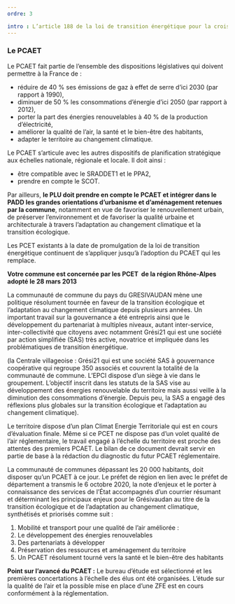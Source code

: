 ```yaml
---
ordre: 3

intro : L’article 188 de la loi de transition énergétique pour la croissance verte (LTECV) du 17 août 2015, modifie les plans climat énergie territoriaux (PCET) qui deviennent des PCAET (plans climat air énergie territoriaux). Le PCAET est un outil opérationnel de coordination de la transition énergétique sur le territoire, celle-ci étant pilotée par la région et portée au niveau intercommunal. Le PLU doit prendre en compte le PCAET.
---
```


### Le PCAET

Le PCAET fait partie de l’ensemble des dispositions législatives qui doivent permettre à la France de :
- réduire de 40 % ses émissions de gaz à effet de serre d’ici 2030 (par rapport à 1990),
- diminuer de 50 % les consommations d’énergie d’ici 2050 (par rapport à 2012),
- porter la part des énergies renouvelables à 40 % de la production d’électricité,
- améliorer la qualité de l’air, la santé et le bien-être des habitants,
- adapter le territoire au changement climatique. 

Le PCAET s’articule avec les autres dispositifs de planification stratégique aux échelles nationale, régionale et locale. Il doit ainsi :
- être compatible avec le SRADDET1  et le PPA2,
- prendre en compte le SCOT.

Par ailleurs, **le PLU doit prendre en compte le PCAET et intégrer dans le PADD les grandes orientations d’urbanisme et d’aménagement retenues par la commune**, notamment en vue de favoriser le renouvellement urbain, de préserver l’environnement et de favoriser la qualité urbaine et architecturale à travers l’adaptation au changement climatique et la transition écologique.  

Les PCET existants à la date de promulgation de la loi de transition énergétique continuent de s’appliquer jusqu’à l’adoption du PCAET qui les remplace.

**Votre commune est concernée par les PCET  de la région Rhône-Alpes adopté le 28 mars 2013**

La communauté de commune du pays du GRESIVAUDAN mène une politique résolument tournée en faveur de la transition écologique et l’adaptation au changement climatique depuis plusieurs années. Un important travail sur la gouvernance a été entrepris ainsi que le développement du partenariat à multiples niveaux, autant inter-service, inter-collectivité que citoyens avec notamment Grési21 qui est une société par action simplifiée (SAS) très active,  novatrice et impliquée dans les problématiques de transition énergétique. 

(la Centrale villageoise : Grési21 qui est une société SAS à gouvernance coopérative qui regroupe 350 associés et couvrent la totalité de la communauté de commune. L’EPCI dispose d’un siège à vie dans le groupement. L’objectif inscrit dans les statuts de la SAS vise au développement des énergies renouvelable du territoire mais aussi veille à la diminution des consommations d’énergie. Depuis peu, la SAS a engagé des réflexions plus globales sur la transition écologique et l’adaptation au changement climatique).

Le territoire dispose d’un plan Climat Energie Territoriale qui est en cours d’évaluation finale. Même si ce PCET ne dispose pas d’un volet qualité de l’air réglementaire, le travail engagé à l’échelle du territoire est proche des attentes des premiers PCAET. Le bilan de ce document devrait servir en partie de base à la rédaction du diagnostic du futur PCAET réglementaire. 

La communauté de communes  dépassant les 20 000 habitants, doit  disposer qu’un PCAET à ce jour. 
Le préfet de région en lien avec le préfet de département a transmis le 6 octobre 2020, la note d’enjeux et le porter à connaissance des services de l’État accompagnés d’un courrier résumant et déterminant les principaux enjeux pour le Grésivaudan au titre de la transition écologique et de l’adaptation au changement climatique, synthétisés et priorisés comme suit : 

1. Mobilité et transport pour une qualité de l’air améliorée : 
2. Le développement des énergies renouvelables
3. Des partenariats à développer
4. Préservation des ressources et aménagement du territoire
5. Un PCAET résolument tourné vers la santé et le bien-être des habitants

**Point sur l’avancé du PCAET :** Le bureau d’étude est sélectionné et les premières concertations à l’échelle des élus ont été organisées. L’étude sur la qualité de l’air et la possible mise en place d’une ZFE est en cours conformément à la réglementation. 
